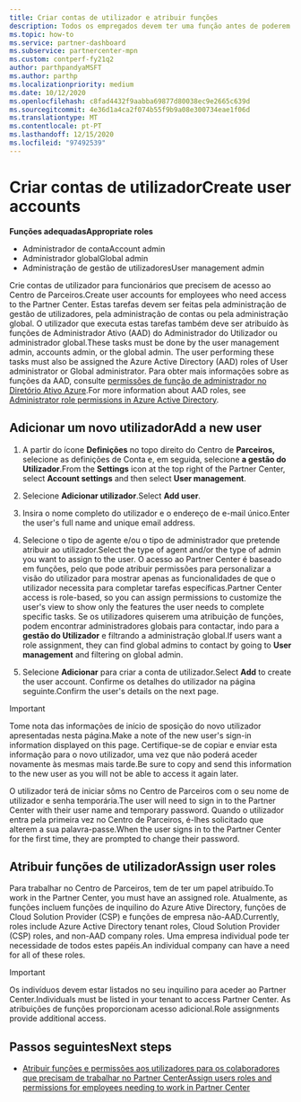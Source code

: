```yaml
---
title: Criar contas de utilizador e atribuir funções
description: Todos os empregados devem ter uma função antes de poderem aceder ao Partner Center. Saiba como criar contas de utilizador, atribuir funções e definir permissões.
ms.topic: how-to
ms.service: partner-dashboard
ms.subservice: partnercenter-mpn
ms.custom: contperf-fy21q2
author: parthpandyaMSFT
ms.author: parthp
ms.localizationpriority: medium
ms.date: 10/12/2020
ms.openlocfilehash: c8fad4432f9aabba69877d80038ec9e2665c639d
ms.sourcegitcommit: 4e36d1a4ca2f074b55f9b9a08e300734eae1f06d
ms.translationtype: MT
ms.contentlocale: pt-PT
ms.lasthandoff: 12/15/2020
ms.locfileid: "97492539"
---
```

# <a name="create-user-accounts"></a><span data-ttu-id="d6e07-104">Criar contas de utilizador</span><span class="sxs-lookup"><span data-stu-id="d6e07-104">Create user accounts</span></span>  

<span data-ttu-id="d6e07-105">**Funções adequadas**</span><span class="sxs-lookup"><span data-stu-id="d6e07-105">**Appropriate roles**</span></span>

- <span data-ttu-id="d6e07-106">Administrador de conta</span><span class="sxs-lookup"><span data-stu-id="d6e07-106">Account admin</span></span>
- <span data-ttu-id="d6e07-107">Administrador global</span><span class="sxs-lookup"><span data-stu-id="d6e07-107">Global admin</span></span>
- <span data-ttu-id="d6e07-108">Administração de gestão de utilizadores</span><span class="sxs-lookup"><span data-stu-id="d6e07-108">User management admin</span></span>

<span data-ttu-id="d6e07-109">Crie contas de utilizador para funcionários que precisem de acesso ao Centro de Parceiros.</span><span class="sxs-lookup"><span data-stu-id="d6e07-109">Create user accounts for employees who need access to the Partner Center.</span></span> <span data-ttu-id="d6e07-110">Estas tarefas devem ser feitas pela administração de gestão de utilizadores, pela administração de contas ou pela administração global. O utilizador que executa estas tarefas também deve ser atribuído às funções de Administrador Ativo (AAD) do Administrador do Utilizador ou administrador global.</span><span class="sxs-lookup"><span data-stu-id="d6e07-110">These tasks must be done by the user management admin, accounts admin, or the global admin. The user performing these tasks must also be assigned the Azure Active Directory (AAD) roles of User administrator or Global administrator.</span></span> <span data-ttu-id="d6e07-111">Para obter mais informações sobre as funções da AAD, consulte [permissões de função de administrador no Diretório Ativo Azure](/azure/active-directory/users-groups-roles/directory-assign-admin-roles).</span><span class="sxs-lookup"><span data-stu-id="d6e07-111">For more information about AAD roles, see [Administrator role permissions in Azure Active Directory](/azure/active-directory/users-groups-roles/directory-assign-admin-roles).</span></span>

## <a name="add-a-new-user"></a><span data-ttu-id="d6e07-112">Adicionar um novo utilizador</span><span class="sxs-lookup"><span data-stu-id="d6e07-112">Add a new user</span></span>

1. <span data-ttu-id="d6e07-113">A partir do ícone **Definições** no topo direito do Centro de **Parceiros,** selecione as definições de Conta e, em seguida, selecione **a gestão do Utilizador**.</span><span class="sxs-lookup"><span data-stu-id="d6e07-113">From the **Settings** icon at the top right of the Partner Center, select **Account settings** and then select **User management**.</span></span>

2. <span data-ttu-id="d6e07-114">Selecione **Adicionar utilizador**.</span><span class="sxs-lookup"><span data-stu-id="d6e07-114">Select **Add user**.</span></span>

3. <span data-ttu-id="d6e07-115">Insira o nome completo do utilizador e o endereço de e-mail único.</span><span class="sxs-lookup"><span data-stu-id="d6e07-115">Enter the user's full name and unique email address.</span></span>

4. <span data-ttu-id="d6e07-116">Selecione o tipo de agente e/ou o tipo de administrador que pretende atribuir ao utilizador.</span><span class="sxs-lookup"><span data-stu-id="d6e07-116">Select the type of agent and/or the type of admin you want to assign to the user.</span></span> <span data-ttu-id="d6e07-117">O acesso ao Partner Center é baseado em funções, pelo que pode atribuir permissões para personalizar a visão do utilizador para mostrar apenas as funcionalidades de que o utilizador necessita para completar tarefas específicas.</span><span class="sxs-lookup"><span data-stu-id="d6e07-117">Partner Center access is role-based, so you can assign permissions to customize the user's view to show only the features the user needs to complete specific tasks.</span></span>  <span data-ttu-id="d6e07-118">Se os utilizadores quiserem uma atribuição de funções, podem encontrar administradores globais para contactar, indo para a **gestão do Utilizador** e filtrando a administração global.</span><span class="sxs-lookup"><span data-stu-id="d6e07-118">If users want a role assignment, they can find global admins to contact by going to **User management** and filtering on global admin.</span></span>

5. <span data-ttu-id="d6e07-119">Selecione **Adicionar** para criar a conta de utilizador.</span><span class="sxs-lookup"><span data-stu-id="d6e07-119">Select **Add** to create the user account.</span></span> <span data-ttu-id="d6e07-120">Confirme os detalhes do utilizador na página seguinte.</span><span class="sxs-lookup"><span data-stu-id="d6e07-120">Confirm the user's details on the next page.</span></span>

> [!IMPORTANT]  
> <span data-ttu-id="d6e07-121">Tome nota das informações de início de sposição do novo utilizador apresentadas nesta página.</span><span class="sxs-lookup"><span data-stu-id="d6e07-121">Make a note of the new user's sign-in information displayed on this page.</span></span> <span data-ttu-id="d6e07-122">Certifique-se de copiar e enviar esta informação para o novo utilizador, uma vez que não poderá aceder novamente às mesmas mais tarde.</span><span class="sxs-lookup"><span data-stu-id="d6e07-122">Be sure to copy and send this information to the new user as you will not be able to access it again later.</span></span> 

<span data-ttu-id="d6e07-123">O utilizador terá de iniciar sôms no Centro de Parceiros com o seu nome de utilizador e senha temporária.</span><span class="sxs-lookup"><span data-stu-id="d6e07-123">The user will need to sign in to the Partner Center with their user name and temporary password.</span></span> <span data-ttu-id="d6e07-124">Quando o utilizador entra pela primeira vez no Centro de Parceiros, é-lhes solicitado que alterem a sua palavra-passe.</span><span class="sxs-lookup"><span data-stu-id="d6e07-124">When the user signs in to the Partner Center for the first time, they are prompted to change their password.</span></span>

## <a name="assign-user-roles"></a><span data-ttu-id="d6e07-125">Atribuir funções de utilizador</span><span class="sxs-lookup"><span data-stu-id="d6e07-125">Assign user roles</span></span>

<span data-ttu-id="d6e07-126">Para trabalhar no Centro de Parceiros, tem de ter um papel atribuído.</span><span class="sxs-lookup"><span data-stu-id="d6e07-126">To work in the Partner Center, you must have an assigned role.</span></span>  <span data-ttu-id="d6e07-127">Atualmente, as funções incluem funções de inquilino do Azure Ative Directory, funções de Cloud Solution Provider (CSP) e funções de empresa não-AAD.</span><span class="sxs-lookup"><span data-stu-id="d6e07-127">Currently, roles include Azure Active Directory tenant roles, Cloud Solution Provider (CSP) roles, and non-AAD company roles.</span></span> <span data-ttu-id="d6e07-128">Uma empresa individual pode ter necessidade de todos estes papéis.</span><span class="sxs-lookup"><span data-stu-id="d6e07-128">An individual company can have a need for all of these roles.</span></span>

>[!Important]
><span data-ttu-id="d6e07-129">Os indivíduos devem estar listados no seu inquilino para aceder ao Partner Center.</span><span class="sxs-lookup"><span data-stu-id="d6e07-129">Individuals must be listed in your tenant to access Partner Center.</span></span> <span data-ttu-id="d6e07-130">As atribuições de funções proporcionam acesso adicional.</span><span class="sxs-lookup"><span data-stu-id="d6e07-130">Role assignments provide additional access.</span></span>

## <a name="next-steps"></a><span data-ttu-id="d6e07-131">Passos seguintes</span><span class="sxs-lookup"><span data-stu-id="d6e07-131">Next steps</span></span>

- [<span data-ttu-id="d6e07-132">Atribuir funções e permissões aos utilizadores para os colaboradores que precisam de trabalhar no Partner Center</span><span class="sxs-lookup"><span data-stu-id="d6e07-132">Assign users roles and permissions for employees needing to work in Partner Center</span></span>](permissions-overview.md)
